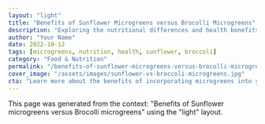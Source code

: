 ```yaml
---
layout: "light"
title: "Benefits of Sunflower Microgreens versus Brocolli Microgreens"
description: "Exploring the nutritional differences and health benefits between sunflower and broccoli microgreens."
author: "Your Name"
date: 2022-10-12
tags: [microgreens, nutrition, health, sunflower, broccoli]
category: "Food & Nutrition"
permalink: "/benefits-of-sunflower-microgreens-versus-brocolli-microgreens-light/"
cover_image: "/assets/images/sunflower-vs-broccoli-microgreens.jpg"
cta: "Learn more about the benefits of incorporating microgreens into your diet."
---
```


This page was generated from the context: "Benefits of Sunflower microgreens versus Brocolli microgreens" using the "light" layout.